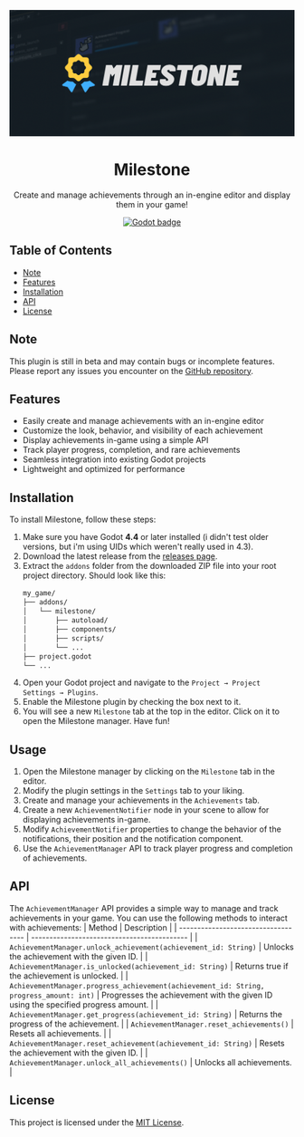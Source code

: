 <p align="center">
  <img alt="Milestone logo" src="https://raw.githubusercontent.com/jelolul/milestone/refs/heads/main/assets/logo/cover.png">
</p>

<h1 align="center">Milestone</h1>
<p align="center">
  Create and manage achievements through an in-engine editor and display them in your game!
</p>
<p align="center">
  <a href="https://godotengine.org/download/windows/">
    <img alt="Godot badge" src="https://img.shields.io/badge/godot-v4.4%2B-478cbf?style=flat&logo=godotengine&logoSize=auto&labelColor=eee&color=478cbf">
  </a>
</p>


## Table of Contents
- [Note](#note)
- [Features](#features)
- [Installation](#installation)
- [API](#api)
- [License](#license)

## Note
This plugin is still in beta and may contain bugs or incomplete features. Please report any issues you encounter on the [GitHub repository](https://github.com/jelolul/milestone/issues).

## Features
- Easily create and manage achievements with an in-engine editor
- Customize the look, behavior, and visibility of each achievement
- Display achievements in-game using a simple API
- Track player progress, completion, and rare achievements
- Seamless integration into existing Godot projects
- Lightweight and optimized for performance

## Installation
To install Milestone, follow these steps:
1. Make sure you have Godot **4.4** or later installed (i didn't test older versions, but i'm using UIDs which weren't really used in 4.3).
1. Download the latest release from the [releases page](https://github.com/jelolul/milestone/releases).
2. Extract the `addons` folder from the downloaded ZIP file into your root project directory. Should look like this:
   ```
   my_game/
   ├── addons/
   │   └── milestone/
   │       ├── autoload/
   │       ├── components/
   │       ├── scripts/
   │       └── ...
   ├── project.godot
   └── ...
   ```
3. Open your Godot project and navigate to the `Project → Project Settings → Plugins`.
4. Enable the Milestone plugin by checking the box next to it.
5. You will see a new `Milestone` tab at the top in the editor. Click on it to open the Milestone manager. Have fun!

## Usage
1. Open the Milestone manager by clicking on the `Milestone` tab in the editor.
2. Modify the plugin settings in the `Settings` tab to your liking.
3. Create and manage your achievements in the `Achievements` tab.
4. Create a new `AchievementNotifier` node in your scene to allow for displaying achievements in-game.
5. Modify `AchievementNotifier` properties to change the behavior of the notifications, their position and the notification component.
6. Use the `AchievementManager` API to track player progress and completion of achievements.

## API
The `AchievementManager` API provides a simple way to manage and track achievements in your game. You can use the following methods to interact with achievements:
| Method                              | Description                                 |
| ----------------------------------- | ------------------------------------------- |
| `AchievementManager.unlock_achievement(achievement_id: String)`      | Unlocks the achievement with the given ID.   |
| `AchievementManager.is_unlocked(achievement_id: String)` | Returns true if the achievement is unlocked. |
| `AchievementManager.progress_achievement(achievement_id: String, progress_amount: int)`      | Progresses the achievement with the given ID using the specified progress amount.  |
| `AchievementManager.get_progress(achievement_id: String)`      | Returns the progress of the achievement.  |
| `AchievementManager.reset_achievements()`             | Resets all achievements.                     |
| `AchievementManager.reset_achievement(achievement_id: String)`             | Resets the achievement with the given ID.                     |
| `AchievementManager.unlock_all_achievements()`             | Unlocks all achievements.                     |

## License
This project is licensed under the [MIT License](https://github.com/jelolul/milestone?tab=MIT-1-ov-file).
